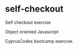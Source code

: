 # self-checkout

Self checkout exercise

Object oriented Javascript


CyprusCodes bootcamp exercise.

